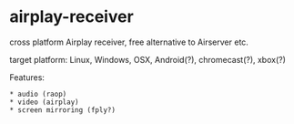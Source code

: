 # airplay-receiver
cross platform Airplay receiver, free alternative to Airserver etc.


target platform: Linux, Windows, OSX, Android(?), chromecast(?), xbox(?)

Features:
   
    * audio (raop)
    * video (airplay)
    * screen mirroring (fply?)
    

